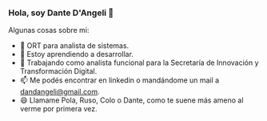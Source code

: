 ### Hola, soy Dante D'Angeli 👋

<!--
**DanteDangeli/DanteDangeli** is a ✨ _special_ ✨ repository because its `README.md` (this file) appears on your GitHub profile.
-->
Algunas cosas sobre mi:

- 🔭 ORT para analista de sistemas. 
- 🌱 Estoy aprendiendo a desarrollar.
- 👯 Trabajando como analista funcional para la Secretaría de Innovación y Transformación Digital.
- 📫 Me podés encontrar en linkedin o mandándome un mail a dandangeli@gmail.com.
- 😄 Llamame Pola, Ruso, Colo o Dante, como te suene más ameno al verme por primera vez.
<!--
- 🤔 I’m looking for help with ...
- 💬 Ask me about ...
- ⚡ Fun fact: ...
-->
